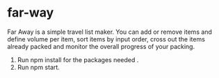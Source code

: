 # far-way
Far Away is a simple travel list maker. You can add or remove items and define volume per item, sort items by input order, cross out the items already packed and monitor the overall progress of your packing.

1. Run npm install for the packages needed .
2. Run npm start.
